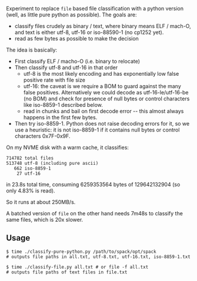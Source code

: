 Experiment to replace `file` based file classification with a python version (well, as little
pure python as possible). The goals are:
* classify files crudely as binary / text, where binary means ELF / mach-O, and text is
  either utf-8, utf-16 or iso-88590-1 (no cp1252 yet).
* read as few bytes as possible to make the decision

The idea is basically:
* First classify ELF / macho-O (i.e. binary to relocate)
* Then classify utf-8 and utf-16 in that order
  * utf-8 is the most likely encoding and has exponentially low false positive rate with file size
  * utf-16: the caveat is we require a BOM to guard against the many false positives. Alternatively
    we could decode as utf-16-le/utf-16-be (no BOM) and check for presence of null bytes or control
    characters like iso-8859-1 described below.
  * read in chunks and bail on first decode error -- this almost always happens in the
    first few bytes.
* Then try iso-8859-1. Python does not raise decoding errors for it, so we use a heuristic:
  it is not iso-8859-1 if it contains null bytes or control characters 0x7F-0x9F.

On my NVME disk with a warm cache, it classifies:

```
714782 total files
513748 utf-8 (including pure ascii)
   662 iso-8859-1
    27 utf-16
```

in 23.8s total time, consuming 6259353564 bytes of 129642132904 (so only 4.83% is read).

So it runs at about 250MB/s.

A batched version of `file` on the other hand needs 7m48s to classify the same files, which is 20x
slower.

## Usage

```
$ time ./classify-pure-python.py /path/to/spack/opt/spack
# outputs file paths in all.txt, utf-8.txt, utf-16.txt, iso-8859-1.txt

$ time ./classify-file.py all.txt # or file -f all.txt
# outputs file paths of text files in file.txt
```
